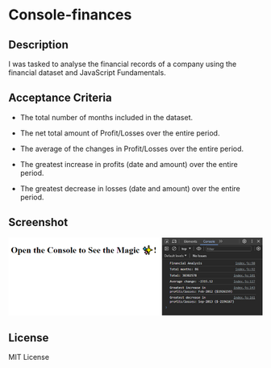 # Console-finances

## Description
  I was tasked to analyse the financial records of a company using the financial dataset and JavaScript Fundamentals. 

## Acceptance Criteria

- The total number of months included in the dataset.

- The net total amount of Profit/Losses over the entire period.

- The average of the changes in Profit/Losses over the entire period.

- The greatest increase in profits (date and amount) over the entire period.

- The greatest decrease in losses (date and amount) over the entire period.

## Screenshot
![Screenshot of console.log](image.png)

## License

MIT License